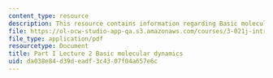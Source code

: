 ```yaml
---
content_type: resource
description: This resource contains information regarding Basic molecular dynamics.
file: https://ol-ocw-studio-app-qa.s3.amazonaws.com/courses/3-021j-introduction-to-modeling-and-simulation-spring-2012/da038e84d39deadf3c4307f04a657e6c_MIT3_021JS12_P1_L2.pdf
file_type: application/pdf
resourcetype: Document
title: Part I Lecture 2 Basic molecular dynamics
uid: da038e84-d39d-eadf-3c43-07f04a657e6c
---
```

